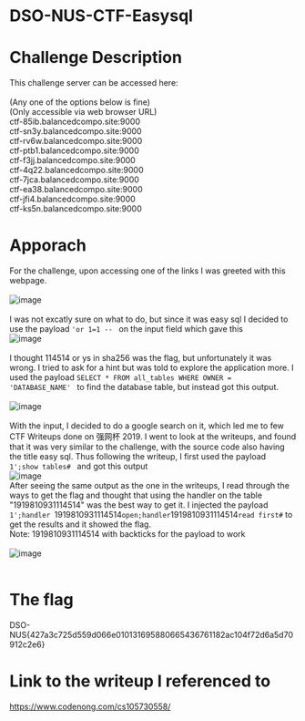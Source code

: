 # DSO-NUS-CTF-Easysql
# Challenge Description
This challenge server can be accessed here:</br>
</br>
(Any one of the options below is fine)</br>
(Only accessible via web browser URL)</br>
ctf-85ib.balancedcompo.site:9000</br>
ctf-sn3y.balancedcompo.site:9000</br>
ctf-rv6w.balancedcompo.site:9000</br>
ctf-ptb1.balancedcompo.site:9000</br>
ctf-f3jj.balancedcompo.site:9000</br>
ctf-4q22.balancedcompo.site:9000</br>
ctf-7jca.balancedcompo.site:9000</br>
ctf-ea38.balancedcompo.site:9000</br>
ctf-jfi4.balancedcompo.site:9000</br>
ctf-ks5n.balancedcompo.site:9000</br>

# Apporach
For the challenge, upon accessing one of the links I was greeted with this webpage.
</br>
</br>
![image](https://user-images.githubusercontent.com/65858555/109410002-2d989700-79d2-11eb-8503-d2d7d46c5926.png)
</br>
</br>
I was not excatly sure on what to do, but since it was easy sql I decided to use the payload `'or 1=1 -- ` on the input field which gave this</br>
![image](https://user-images.githubusercontent.com/65858555/109409967-d85c8580-79d1-11eb-92db-b954e2ba7462.png)
</br>
</br>
I thought 114514 or ys in sha256 was the flag, but unfortunately it was wrong. I tried to ask for a hint but was told to explore the application more.
I used the payload `SELECT * FROM all_tables WHERE OWNER = 'DATABASE_NAME' `  to find the database table, but instead got this output.
</br>
</br>
![image](https://user-images.githubusercontent.com/65858555/109409975-ef9b7300-79d1-11eb-96fc-7e996ab8a45f.png)
</br>
</br>
With the input, I decided to do a google search on it, which led me to few CTF Writeups done on 强网杯 2019.
I went to look at the writeups, and found that it was very similar to the challenge, with the source code also having the title easy sql.
Thus following the writeup, I first used the payload `1';show tables# ` and got this output</br>
![image](https://user-images.githubusercontent.com/65858555/109409987-0a6de780-79d2-11eb-8a66-9e7c83de8231.png)
</br>
After seeing the same output as the one in the writeups, I read through the ways to get the flag and thought that using the handler on the table "1919810931114514" was the best way to get it. I injected the payload `1';handler `1919810931114514` open;handler `1919810931114514` read first# ` to get the results and it showed the flag.</br>
Note: 1919810931114514 with backticks for the payload to work
</br>
</br>
![image](https://user-images.githubusercontent.com/65858555/109410023-42752a80-79d2-11eb-8c7b-868a595a73c7.png)
</br>
</br>
# The flag
DSO-NUS{427a3c725d559d066e010131695880665436761182ac104f72d6a5d70912c2e6}
# Link to the writeup I referenced to
https://www.codenong.com/cs105730558/





